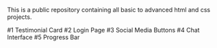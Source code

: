This is a public repository containing all basic to advanced html and css projects.

#1 Testimonial Card
#2 Login Page
#3 Social Media Buttons
#4 Chat Interface
#5 Progress Bar
